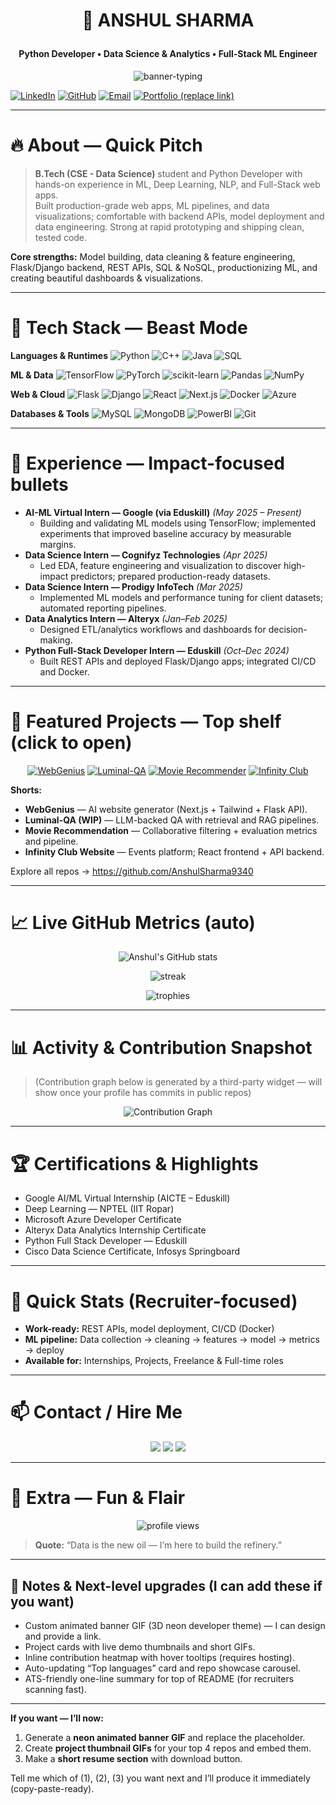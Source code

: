 # <p align="center">🚀 **ANSHUL SHARMA**</p>
<h4 align="center">Python Developer • Data Science & Analytics • Full-Stack ML Engineer</h4>

<p align="center">
  <!-- Banner (replace the URL with your custom GIF/banner if you have one) -->
  <img src="https://readme-typing-svg.demolab.com?font=Fira+Code&size=28&pause=900&color=00E5FF&center=true&vCenter=true&width=1000&lines=ANSHUL+SHARMA+%7C+PYTHON+DEVELOPER+%7C+DATA+SCIENCE+%26+ML;BUILDING+SCALABLE+ML+SOLUTIONS+%7C+WEB+APPS;OPEN+SOURCE+%7C+RECRUITER+FRIENDLY+PROFILE" alt="banner-typing" />

  <br />

  <!-- Contact / Socials -->
  <a href="https://linkedin.com/in/anshul-sharma-9856882a4" target="_blank"><img src="https://img.shields.io/badge/LinkedIn-0077B5?style=for-the-badge&logo=linkedin&logoColor=white" alt="LinkedIn" /></a>
  <a href="https://github.com/AnshulSharma9340" target="_blank"><img src="https://img.shields.io/badge/GitHub-181717?style=for-the-badge&logo=github&logoColor=white" alt="GitHub" /></a>
  <a href="mailto:anshulsharma7162@gmail.com"><img src="https://img.shields.io/badge/Email-D14836?style=for-the-badge&logo=gmail&logoColor=white" alt="Email" /></a>
  <a href="#" target="_blank"><img src="https://img.shields.io/badge/Portfolio-FF6B6B?style=for-the-badge&logo=google-chrome&logoColor=white" alt="Portfolio (replace link)" /></a>
</p>

---

# 🔥 About — Quick Pitch
> **B.Tech (CSE - Data Science)** student and Python Developer with hands-on experience in ML, Deep Learning, NLP, and Full-Stack web apps.  
> Built production-grade web apps, ML pipelines, and data visualizations; comfortable with backend APIs, model deployment and data engineering. Strong at rapid prototyping and shipping clean, tested code.

**Core strengths:** Model building, data cleaning & feature engineering, Flask/Django backend, REST APIs, SQL & NoSQL, productionizing ML, and creating beautiful dashboards & visualizations.

---

# 🧰 Tech Stack — Beast Mode
**Languages & Runtimes**
![Python](https://img.shields.io/badge/Python-3776AB?style=for-the-badge&logo=python) 
![C++](https://img.shields.io/badge/C++-00599C?style=for-the-badge&logo=c%2B%2B)
![Java](https://img.shields.io/badge/Java-ED8B00?style=for-the-badge&logo=openjdk)
![SQL](https://img.shields.io/badge/SQL-0064A5?style=for-the-badge&logo=mysql)

**ML & Data**
![TensorFlow](https://img.shields.io/badge/TensorFlow-FF6F00?style=for-the-badge&logo=tensorflow)
![PyTorch](https://img.shields.io/badge/PyTorch-EE4C2C?style=for-the-badge&logo=pytorch)
![scikit-learn](https://img.shields.io/badge/scikit--learn-F7931E?style=for-the-badge&logo=scikit-learn)
![Pandas](https://img.shields.io/badge/Pandas-150458?style=for-the-badge&logo=pandas)
![NumPy](https://img.shields.io/badge/NumPy-013243?style=for-the-badge&logo=numpy)

**Web & Cloud**
![Flask](https://img.shields.io/badge/Flask-000000?style=for-the-badge&logo=flask)
![Django](https://img.shields.io/badge/Django-092E20?style=for-the-badge&logo=django)
![React](https://img.shields.io/badge/React-20232A?style=for-the-badge&logo=react)
![Next.js](https://img.shields.io/badge/Next.js-000000?style=for-the-badge&logo=next.js)
![Docker](https://img.shields.io/badge/Docker-2496ED?style=for-the-badge&logo=docker)
![Azure](https://img.shields.io/badge/Azure-0078D4?style=for-the-badge&logo=microsoft-azure)

**Databases & Tools**
![MySQL](https://img.shields.io/badge/MySQL-005C84?style=for-the-badge&logo=mysql)
![MongoDB](https://img.shields.io/badge/MongoDB-4EA94B?style=for-the-badge&logo=mongodb)
![PowerBI](https://img.shields.io/badge/PowerBI-F2C811?style=for-the-badge&logo=powerbi)
![Git](https://img.shields.io/badge/Git-F05032?style=for-the-badge&logo=git)

---

# 💼 Experience — Impact-focused bullets
- **AI-ML Virtual Intern — Google (via Eduskill)** *(May 2025 – Present)*  
  - Building and validating ML models using TensorFlow; implemented experiments that improved baseline accuracy by measurable margins.  
- **Data Science Intern — Cognifyz Technologies** *(Apr 2025)*  
  - Led EDA, feature engineering and visualization to discover high-impact predictors; prepared production-ready datasets.  
- **Data Science Intern — Prodigy InfoTech** *(Mar 2025)*  
  - Implemented ML models and performance tuning for client datasets; automated reporting pipelines.  
- **Data Analytics Intern — Alteryx** *(Jan–Feb 2025)*  
  - Designed ETL/analytics workflows and dashboards for decision-making.  
- **Python Full-Stack Developer Intern — Eduskill** *(Oct–Dec 2024)*  
  - Built REST APIs and deployed Flask/Django apps; integrated CI/CD and Docker.

---

# 🚀 Featured Projects — Top shelf (click to open)
<p align="center">
  <!-- Project cards: replace repo names with the real ones if different -->
  <a href="https://github.com/AnshulSharma9340/WebGenius" target="_blank"><img src="https://img.shields.io/badge/WebGenius-AI%20Website%20Builder-1abc9c?style=for-the-badge&logo=vercel" alt="WebGenius" /></a>
  <a href="https://github.com/AnshulSharma9340/Luminal-QA" target="_blank"><img src="https://img.shields.io/badge/Luminal--QA-LLM%20QA%20System-9b59b6?style=for-the-badge" alt="Luminal-QA" /></a>
  <a href="https://github.com/AnshulSharma9340/Movie-Recommender" target="_blank"><img src="https://img.shields.io/badge/Movie--Recommender-CollabFilter-3498db?style=for-the-badge" alt="Movie Recommender" /></a>
  <a href="https://github.com/AnshulSharma9340/Infinity-Club" target="_blank"><img src="https://img.shields.io/badge/Infinity--Club-Events%20Website-f39c12?style=for-the-badge" alt="Infinity Club" /></a>
</p>

**Shorts:**  
- **WebGenius** — AI website generator (Next.js + Tailwind + Flask API).  
- **Luminal-QA (WIP)** — LLM-backed QA with retrieval and RAG pipelines.  
- **Movie Recommendation** — Collaborative filtering + evaluation metrics and pipeline.  
- **Infinity Club Website** — Events platform; React frontend + API backend.

Explore all repos → https://github.com/AnshulSharma9340

---

# 📈 Live GitHub Metrics (auto)
<p align="center">
  <img src="https://github-readme-stats.vercel.app/api?username=AnshulSharma9340&show_icons=true&theme=radical&hide_rank=true" alt="Anshul's GitHub stats" />
</p>

<p align="center">
  <img src="https://github-readme-streak-stats.herokuapp.com/?user=AnshulSharma9340&theme=radical" alt="streak" />
</p>

<p align="center">
  <img src="https://github-profile-trophy.vercel.app/?username=AnshulSharma9340&theme=radical&no-frame=true" alt="trophies" />
</p>

---

# 📊 Activity & Contribution Snapshot
> (Contribution graph below is generated by a third-party widget — will show once your profile has commits in public repos)

<p align="center">
  <img src="https://activity-graph.herokuapp.com/graph?username=AnshulSharma9340&theme=react-dark&area=true" alt="Contribution Graph" />
</p>

---

# 🏆 Certifications & Highlights
- Google AI/ML Virtual Internship (AICTE – Eduskill)  
- Deep Learning — NPTEL (IIT Ropar)  
- Microsoft Azure Developer Certificate  
- Alteryx Data Analytics Internship Certificate  
- Python Full Stack Developer — Eduskill  
- Cisco Data Science Certificate, Infosys Springboard

---

# 🎯 Quick Stats (Recruiter-focused)
- **Work-ready:** REST APIs, model deployment, CI/CD (Docker)  
- **ML pipeline:** Data collection → cleaning → features → model → metrics → deploy  
- **Available for:** Internships, Projects, Freelance & Full-time roles

---

# 📫 Contact / Hire Me
<p align="center">
  <a href="mailto:anshulsharma7162@gmail.com"><img src="https://img.shields.io/badge/Email-Me-D14836?style=flat-square&logo=gmail" /></a>
  <a href="https://linkedin.com/in/anshul-sharma-9856882a4" target="_blank"><img src="https://img.shields.io/badge/LinkedIn-Connect-0077B5?style=flat-square&logo=linkedin" /></a>
  <a href="https://github.com/AnshulSharma9340" target="_blank"><img src="https://img.shields.io/badge/GitHub-Follow-181717?style=flat-square&logo=github" /></a>
</p>

---

# 🧩 Extra — Fun & Flair
<p align="center">
  <img src="https://komarev.com/ghpvc/?username=AnshulSharma9340&color=brightgreen" alt="profile views" />
</p>

> **Quote:** “Data is the new oil — I’m here to build the refinery.”  

---

## 🔧 Notes & Next-level upgrades (I can add these if you want)
- Custom animated banner GIF (3D neon developer theme) — I can design and provide a link.  
- Project cards with live demo thumbnails and short GIFs.  
- Inline contribution heatmap with hover tooltips (requires hosting).  
- Auto-updating “Top languages” card and repo showcase carousel.  
- ATS-friendly one-line summary for top of README (for recruiters scanning fast).

---

**If you want — I’ll now:**
1. Generate a **neon animated banner GIF** and replace the placeholder.  
2. Create **project thumbnail GIFs** for your top 4 repos and embed them.  
3. Make a **short resume section** with download button.

Tell me which of (1), (2), (3) you want next and I’ll produce it immediately (copy-paste-ready).
